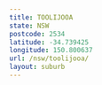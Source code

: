 ```yaml
---
title: TOOLIJOOA
state: NSW
postcode: 2534
latitude: -34.739425
longitude: 150.800637
url: /nsw/toolijooa/
layout: suburb
---
```

